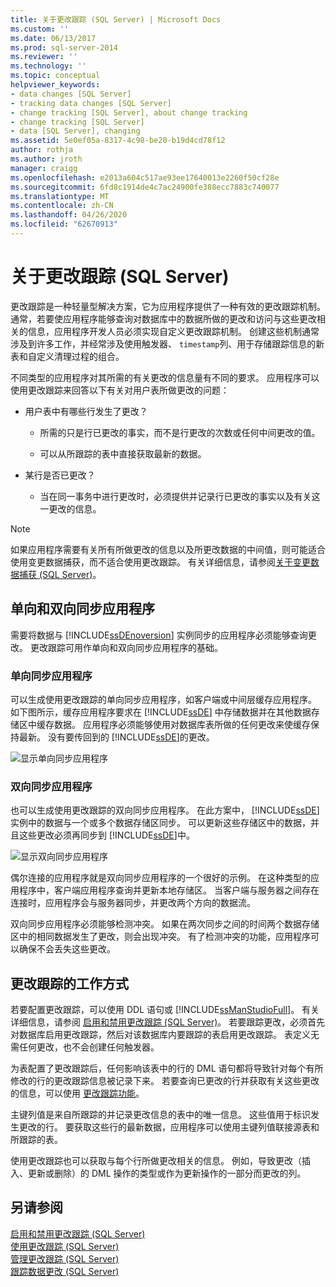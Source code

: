 ```yaml
---
title: 关于更改跟踪 (SQL Server) | Microsoft Docs
ms.custom: ''
ms.date: 06/13/2017
ms.prod: sql-server-2014
ms.reviewer: ''
ms.technology: ''
ms.topic: conceptual
helpviewer_keywords:
- data changes [SQL Server]
- tracking data changes [SQL Server]
- change tracking [SQL Server], about change tracking
- change tracking [SQL Server]
- data [SQL Server], changing
ms.assetid: 5e0ef05a-8317-4c98-be20-b19d4cd78f12
author: rothja
ms.author: jroth
manager: craigg
ms.openlocfilehash: e2013a604c517ae93ee17640013e2260f50cf28e
ms.sourcegitcommit: 6fd8c1914de4c7ac24900fe388ecc7883c740077
ms.translationtype: MT
ms.contentlocale: zh-CN
ms.lasthandoff: 04/26/2020
ms.locfileid: "62670913"
---
```

# <a name="about-change-tracking-sql-server"></a>关于更改跟踪 (SQL Server)
  更改跟踪是一种轻量型解决方案，它为应用程序提供了一种有效的更改跟踪机制。 通常，若要使应用程序能够查询对数据库中的数据所做的更改和访问与这些更改相关的信息，应用程序开发人员必须实现自定义更改跟踪机制。 创建这些机制通常涉及到许多工作，并经常涉及使用触发器、 `timestamp`列、用于存储跟踪信息的新表和自定义清理过程的组合。  
  
 不同类型的应用程序对其所需的有关更改的信息量有不同的要求。 应用程序可以使用更改跟踪来回答以下有关对用户表所做更改的问题：  
  
-   用户表中有哪些行发生了更改？  
  
    -   所需的只是行已更改的事实，而不是行更改的次数或任何中间更改的值。  
  
    -   可以从所跟踪的表中直接获取最新的数据。  
  
-   某行是否已更改？  
  
    -   当在同一事务中进行更改时，必须提供并记录行已更改的事实以及有关这一更改的信息。  
  
> [!NOTE]  
>  如果应用程序需要有关所有所做更改的信息以及所更改数据的中间值，则可能适合使用变更数据捕获，而不适合使用更改跟踪。 有关详细信息，请参阅[关于变更数据捕获 (SQL Server)](../track-changes/about-change-data-capture-sql-server.md)。  
  
## <a name="one-way-and-two-way-synchronization-applications"></a>单向和双向同步应用程序  
 需要将数据与 [!INCLUDE[ssDEnoversion](../../includes/ssdenoversion-md.md)] 实例同步的应用程序必须能够查询更改。 更改跟踪可用作单向和双向同步应用程序的基础。  
  
### <a name="one-way-synchronization-applications"></a>单向同步应用程序  
 可以生成使用更改跟踪的单向同步应用程序，如客户端或中间层缓存应用程序。 如下图所示，缓存应用程序要求在 [!INCLUDE[ssDE](../../includes/ssde-md.md)] 中存储数据并在其他数据存储区中缓存数据。 应用程序必须能够使用对数据库表所做的任何更改来使缓存保持最新。 没有要传回到的 [!INCLUDE[ssDE](../../includes/ssde-md.md)]的更改。  
  
 ![显示单向同步应用程序](../../database-engine/media/one-waysync.gif "显示单向同步应用程序")  
  
### <a name="two-way-synchronization-applications"></a>双向同步应用程序  
 也可以生成使用更改跟踪的双向同步应用程序。 在此方案中， [!INCLUDE[ssDE](../../includes/ssde-md.md)] 实例中的数据与一个或多个数据存储区同步。 可以更新这些存储区中的数据，并且这些更改必须再同步到 [!INCLUDE[ssDE](../../includes/ssde-md.md)]中。  
  
 ![显示双向同步应用程序](../../database-engine/media/two-waysync.gif "显示双向同步应用程序")  
  
 偶尔连接的应用程序就是双向同步应用程序的一个很好的示例。 在这种类型的应用程序中，客户端应用程序查询并更新本地存储区。 当客户端与服务器之间存在连接时，应用程序会与服务器同步，并更改两个方向的数据流。  
  
 双向同步应用程序必须能够检测冲突。 如果在两次同步之间的时间两个数据存储区中的相同数据发生了更改，则会出现冲突。 有了检测冲突的功能，应用程序可以确保不会丢失这些更改。  
  
## <a name="how-change-tracking-works"></a>更改跟踪的工作方式  
 若要配置更改跟踪，可以使用 DDL 语句或 [!INCLUDE[ssManStudioFull](../../includes/ssmanstudiofull-md.md)]。 有关详细信息，请参阅 [启用和禁用更改跟踪 (SQL Server)](../track-changes/enable-and-disable-change-tracking-sql-server.md)。 若要跟踪更改，必须首先对数据库启用更改跟踪，然后对该数据库内要跟踪的表启用更改跟踪。 表定义无需任何更改，也不会创建任何触发器。  
  
 为表配置了更改跟踪后，任何影响该表中的行的 DML 语句都将导致针对每个有所修改的行的更改跟踪信息被记录下来。 若要查询已更改的行并获取有关这些更改的信息，可以使用 [更改跟踪功能](/sql/relational-databases/system-functions/change-tracking-functions-transact-sql)。  
  
 主键列值是来自所跟踪的并记录更改信息的表中的唯一信息。 这些值用于标识发生更改的行。 要获取这些行的最新数据，应用程序可以使用主键列值联接源表和所跟踪的表。  
  
 使用更改跟踪也可以获取与每个行所做更改相关的信息。 例如，导致更改（插入、更新或删除）的 DML 操作的类型或作为更新操作的一部分而更改的列。  
  
## <a name="see-also"></a>另请参阅  
 [启用和禁用更改跟踪 &#40;SQL Server&#41;](../track-changes/enable-and-disable-change-tracking-sql-server.md)   
 [使用更改跟踪 &#40;SQL Server&#41;](../track-changes/work-with-change-tracking-sql-server.md)   
 [管理更改跟踪 &#40;SQL Server&#41;](../track-changes/manage-change-tracking-sql-server.md)   
 [跟踪数据更改 (SQL Server)](../track-changes/track-data-changes-sql-server.md)  
  
  
